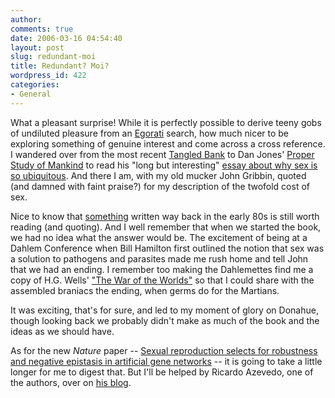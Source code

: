 ```yaml
---
author:
comments: true
date: 2006-03-16 04:54:40
layout: post
slug: redundant-moi
title: Redundant? Moi?
wordpress_id: 422
categories:
- General
---
```


What a pleasant surprise! While it is perfectly possible to derive teeny gobs of undiluted pleasure from an [Egorati](http://technorati.com/search/%22jeremy%20cherfas%22) search, how much nicer to be exploring something of genuine interest and come across a cross reference. I wandered over from the most recent [Tangled Bank](http://scienceblogs.com/grrlscientist/2006/03/tangled_bank_issue_49_1.php) to Dan Jones' [Proper Study of Mankind](http://psom.blogspot.com/) to read his "long but interesting" [essay about why sex is so ubiquitous](http://psom.blogspot.com/2006/03/why-sex-is-good-and-not-for-obvious.html). And there I am, with my old mucker John Gribbin, quoted (and damned with faint praise?) for my description of the twofold cost of sex.

Nice to know that [something](http://www.amazon.co.uk/exec/obidos/redirect?tag=ws%26link_code=xm2%26camp=2025%26creative=165953%26path=http://www.amazon.co.uk/gp/redirect.html%253fASIN=039474005X%2526tag=ws%2526lcode=xm2%2526cID=2025%2526ccmID=165953%2526location=/o/ASIN/039474005X%25253FSubscriptionId=02ZH6J1W0649DTNS6002) written way back in the early 80s is still worth reading (and quoting). And I well remember that when we started the book, we had no idea what the answer would be. The excitement of being at a Dahlem Conference when Bill Hamilton first outlined the notion that sex was a solution to pathogens and parasites made me rush home and tell John that we had an ending. I remember too making the Dahlemettes find me a copy of H.G. Wells' ["The War of the Worlds"](http://www.amazon.co.uk/exec/obidos/redirect?tag=ws%26link_code=xm2%26camp=2025%26creative=165953%26path=http://www.amazon.co.uk/gp/redirect.html%253fASIN=0141024186%2526tag=ws%2526lcode=xm2%2526cID=2025%2526ccmID=165953%2526location=/o/ASIN/0141024186%25253FSubscriptionId=02ZH6J1W0649DTNS6002) so that I could share with the assembled braniacs the ending, when germs do for the Martians.

It was exciting, that's for sure, and led to my moment of glory on Donahue, though looking back we probably didn't make as much of the book and the ideas as we should have.

As for the new _Nature_ paper -- [Sexual reproduction selects for robustness and negative epistasis in artificial gene networks](http://www.nature.com/nature/journal/v440/n7080/abs/nature04488.html) -- it is going to take a little longer for me to digest that. But I'll be helped by Ricardo Azevedo, one of the authors, over on [his blog](http://newtonsbinomium.blogspot.com/2006/03/resistance-is-not-futile.html).

